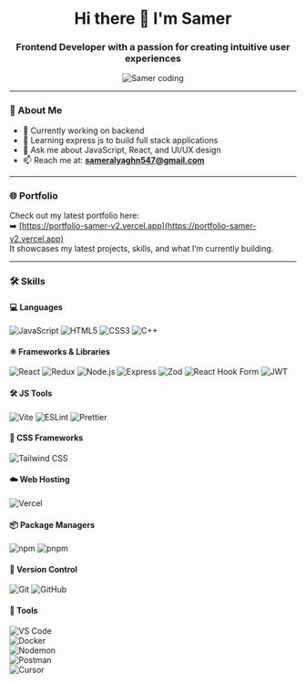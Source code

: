 <h1 align="center">Hi there 👋 I'm Samer</h1>

<h3 align="center">Frontend Developer with a passion for creating intuitive user experiences</h3>

<p align="center">
  <img align="center" alt="Samer coding" src="https://cdn.dribbble.com/users/1059583/screenshots/4171367/coding-freak.gif">
</p>

---

### 🚀 About Me

- 🔭 Currently working on backend 
- 🌱 Learning express js to build full stack applications 
- 💬 Ask me about JavaScript, React, and UI/UX design
- 📫 Reach me at: **sameralyaghn547@gmail.com**

---

### 🌐 Portfolio

Check out my latest portfolio here:  
➡️ [https://portfolio-samer-v2.vercel.app](https://portfolio-samer-v2.vercel.app)  
It showcases my latest projects, skills, and what I’m currently building.

---

### 🛠️ Skills

#### 💻 Languages  
![JavaScript](https://img.shields.io/badge/-JavaScript-F7DF1E?style=flat-square&logo=javascript&logoColor=black)
![HTML5](https://img.shields.io/badge/-HTML5-E34F26?style=flat-square&logo=html5&logoColor=white)
![CSS3](https://img.shields.io/badge/-CSS3-1572B6?style=flat-square&logo=css3&logoColor=white)
![C++](https://img.shields.io/badge/-C%2B%2B-00599C?style=flat-square&logo=c%2B%2B&logoColor=white)

#### ⚛️ Frameworks & Libraries  
![React](https://img.shields.io/badge/-React-61DAFB?style=flat-square&logo=react&logoColor=black)
![Redux](https://img.shields.io/badge/-Redux-764ABC?style=flat-square&logo=redux&logoColor=white)
![Node.js](https://img.shields.io/badge/-Node.js-339933?style=flat-square&logo=node.js&logoColor=white)
![Express](https://img.shields.io/badge/-Express-000000?style=flat-square&logo=express&logoColor=white)
![Zod](https://img.shields.io/badge/-Zod-3C3C3C?style=flat-square&logo=typescript&logoColor=white)
![React Hook Form](https://img.shields.io/badge/-React_Hook_Form-EC5990?style=flat-square&logo=react&logoColor=white)
![JWT](https://img.shields.io/badge/-JWT-black?style=flat-square&logo=JSON&logoColor=white)

#### 🛠️ JS Tools  
![Vite](https://img.shields.io/badge/-Vite-646CFF?style=flat-square&logo=vite&logoColor=white)
![ESLint](https://img.shields.io/badge/-ESLint-4B32C3?style=flat-square&logo=eslint&logoColor=white)
![Prettier](https://img.shields.io/badge/-Prettier-F7B93E?style=flat-square&logo=prettier&logoColor=black)

#### 🎨 CSS Frameworks  
![Tailwind CSS](https://img.shields.io/badge/-Tailwind_CSS-38B2AC?style=flat-square&logo=tailwind-css&logoColor=white)

#### ☁️ Web Hosting  
![Vercel](https://img.shields.io/badge/-Vercel-000000?style=flat-square&logo=vercel&logoColor=white)

#### 📦 Package Managers  
![npm](https://img.shields.io/badge/-npm-CB3837?style=flat-square&logo=npm&logoColor=white)
![pnpm](https://img.shields.io/badge/-pnpm-F69220?style=flat-square&logo=pnpm&logoColor=white)

#### 🔐 Version Control  
![Git](https://img.shields.io/badge/-Git-F05032?style=flat-square&logo=git&logoColor=white)
![GitHub](https://img.shields.io/badge/-GitHub-181717?style=flat-square&logo=github&logoColor=white)

#### 🧪 Tools  
![VS Code](https://img.shields.io/badge/-VS_Code-007ACC?style=flat-square&logo=visual-studio-code&logoColor=white)  
![Docker](https://img.shields.io/badge/-Docker-2496ED?style=flat-square&logo=docker&logoColor=white)  
![Nodemon](https://img.shields.io/badge/-Nodemon-76D04B?style=flat-square&logo=nodemon&logoColor=white)  
![Postman](https://img.shields.io/badge/-Postman-FF6C37?style=flat-square&logo=postman&logoColor=white)  
![Cursor](https://img.shields.io/badge/-Cursor-5B5FC7?style=flat-square)

